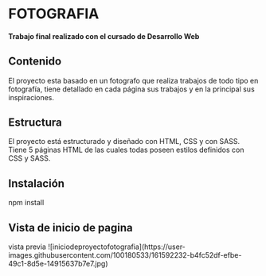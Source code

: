 # FOTOGRAFIA
<h4> Trabajo final realizado  con el cursado de Desarrollo Web </h4>
<h2> Contenido </h2>
El proyecto esta basado en un fotografo que realiza trabajos de todo tipo en fotografía, tiene detallado en cada página sus trabajos y en la principal sus inspiraciones.
<h2> Estructura </h2>
El proyecto está estructurado  y diseñado con HTML, CSS y con SASS. 
Tiene 5 páginas HTML de las cuales todas  poseen estilos definidos con CSS y SASS.
<h2> Instalación </h2>
npm install
<h2> Vista de inicio de pagina </h2>
vista previa
![iniciodeproyectofotografia](https://user-images.githubusercontent.com/100180533/161592232-b4fc52df-efbe-49c1-8d5e-14915637b7e7.jpg)
